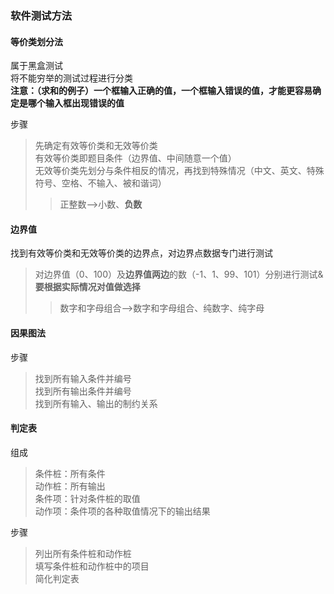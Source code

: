 ### 软件测试方法

#### 等价类划分法

属于黑盒测试  
将不能穷举的测试过程进行分类  
**注意：（求和的例子）一个框输入正确的值，一个框输入错误的值，才能更容易确定是哪个输入框出现错误的值**

步骤  
>先确定有效等价类和无效等价类  
>有效等价类即题目条件（边界值、中间随意一个值）  
>无效等价类先划分与条件相反的情况，再找到特殊情况（中文、英文、特殊符号、空格、不输入、被和谐词）  
>>正整数-->小数、**负数**

#### 边界值

找到有效等价类和无效等价类的边界点，对边界点数据专门进行测试
>对边界值（0、100）及**边界值两边**的数（-1、1、99、101）分别进行测试&**要根据实际情况对值做选择**  
>>数字和字母组合-->数字和字母组合、纯数字、纯字母  

#### 因果图法

步骤  
>找到所有输入条件并编号  
>找到所有输出条件并编号  
>找到所有输入、输出的制约关系

#### 判定表

组成
>条件桩：所有条件  
>动作桩：所有输出  
>条件项：针对条件桩的取值  
>动作项：条件项的各种取值情况下的输出结果  

步骤
>列出所有条件桩和动作桩  
>填写条件桩和动作桩中的项目  
>简化判定表  





